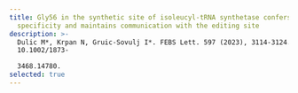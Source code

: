 ```yaml
---
title: Gly56 in the synthetic site of isoleucyl-tRNA synthetase confers
  specificity and maintains communication with the editing site
description: >-
  Dulic M*, Krpan N, Gruic-Sovulj I*. FEBS Lett. 597 (2023), 3114-3124. doi:
  10.1002/1873-

  3468.14780.
selected: true
---
```

